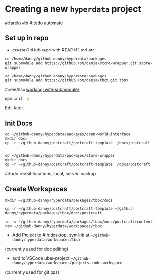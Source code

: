 # Creating a new `hyperdata` project

#:farelo
#:h
#:todo automate

## Set up in repo

- create GitHub repo with README.md etc.

```
cd /home/danny/github-danny/hyperdata/packages
git submodule add https://github.com/danja/store-wrapper.git store-wrapper

cd /home/danny/github-danny/hyperdata/packages
git submodule add https://github.com/danja/tbox.git tbox
```



#:seeAlso [working-with-submodules](https://github.blog/open-source/git/working-with-submodules/)

```sh
npm init -y
```

Edit later.

## Init Docs

```
cd ~/github-danny/hyperdata/packages/open-world-interface
mkdir docs
cp -r ~/github-danny/postcraft/postcraft-template ./docs/postcraft


cd ~/github-danny/hyperdata/packages/store-wrapper
mkdir docs
cp -r ~/github-danny/postcraft/postcraft-template ./docs/postcraft

```

#:todo revisit locations, local, server, backup

## Create Workspaces

```
mkdir ~/github-danny/hyperdata/packages/tbox/docs

cp -r ~/github-danny/postcraft/postcraft-template ~/github-danny/hyperdata/packages/tbox/docs/postcraft

ln -s ~/github-danny/hyperdata/packages/tbox/docs/postcraft/content-raw ~/github-danny/hyperdata/workspaces/tbox
```

- Add Project to #:h:desktop, symlink at `~/github-danny/hyperdata/workspaces/tbox`

(currently used for doc editing)

- add to VSCode uber-project `~/github-danny/hyperdata/workspaces/projects.code-workspace`

(currently used for git ops)
